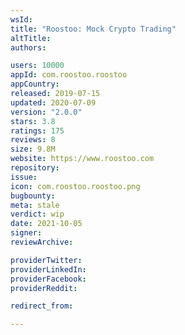 ```yaml
---
wsId: 
title: "Roostoo: Mock Crypto Trading"
altTitle: 
authors:

users: 10000
appId: com.roostoo.roostoo
appCountry: 
released: 2019-07-15
updated: 2020-07-09
version: "2.0.0"
stars: 3.8
ratings: 175
reviews: 8
size: 9.8M
website: https://www.roostoo.com
repository: 
issue: 
icon: com.roostoo.roostoo.png
bugbounty: 
meta: stale
verdict: wip
date: 2021-10-05
signer: 
reviewArchive:

providerTwitter: 
providerLinkedIn: 
providerFacebook: 
providerReddit: 

redirect_from:

---
```


